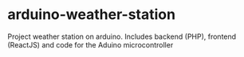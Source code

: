 # arduino-weather-station
Project weather station on arduino. Includes backend (PHP), frontend (ReactJS) and code for the Aduino microcontroller
